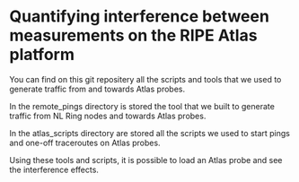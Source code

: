 # Quantifying interference between measurements on the RIPE Atlas platform

You can find on this git repositery all the scripts and tools that we used to
generate traffic from and towards Atlas probes.

In the remote_pings directory is stored the tool that we built to generate
traffic from NL Ring nodes and towards Atlas probes.

In the atlas_scripts directory are stored all the scripts we used to start
pings and one-off traceroutes on Atlas probes.

Using these tools and scripts, it is possible to load an Atlas probe and see
the interference effects.

